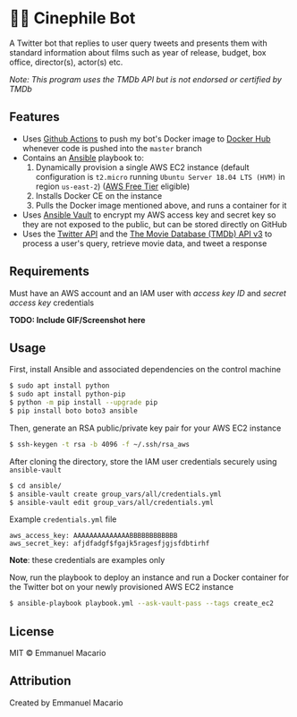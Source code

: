 # 🎥🤖 Cinephile Bot
A Twitter bot that replies to user query tweets and presents them with standard information about films
such as year of release, budget, box office, director(s), actor(s) etc.

*Note: This program uses the TMDb API but is not endorsed or certified by TMDb*

## Features
* Uses [Github Actions](https://github.com/features/actions) to push my bot's Docker image to [Docker Hub](https://hub.docker.com/) whenever code is pushed into the `master` branch
* Contains an [Ansible](https://www.ansible.com/) playbook to:
    1. Dynamically provision a single AWS EC2 instance (default configuration is `t2.micro` running `Ubuntu Server 18.04 LTS (HVM)` in region `us-east-2`) ([AWS Free Tier](https://aws.amazon.com/free/) eligible)
    2. Installs Docker CE on the instance
    3. Pulls the Docker image mentioned above, and runs a container for it
* Uses [Ansible Vault](https://docs.ansible.com/ansible/latest/user_guide/vault.html) to encrypt my AWS access key and secret key so they are not exposed to the public, but can be stored directly on GitHub
* Uses the [Twitter API](https://developer.twitter.com/en/docs/twitter-api) and the [The Movie Database (TMDb) API v3](https://developers.themoviedb.org/3) to process a user's query, retrieve movie data, and tweet a response

## Requirements
Must have an AWS account and an IAM user with *access key ID* and *secret access key* credentials

**TODO: Include GIF/Screenshot here**

## Usage
First, install Ansible and associated dependencies on the control machine
```bash
$ sudo apt install python
$ sudo apt install python-pip
$ python -m pip install --upgrade pip
$ pip install boto boto3 ansible
```

Then, generate an RSA public/private key pair for your AWS EC2 instance
```bash
$ ssh-keygen -t rsa -b 4096 -f ~/.ssh/rsa_aws
```

After cloning the directory, store the IAM user credentials securely using ```ansible-vault```
```bash
$ cd ansible/
$ ansible-vault create group_vars/all/credentials.yml
$ ansible-vault edit group_vars/all/credentials.yml
```
Example ```credentials.yml``` file 
```
aws_access_key: AAAAAAAAAAAAAABBBBBBBBBBBB
aws_secret_key: afjdfadgf$fgajk5ragesfjgjsfdbtirhf
```
**Note**: these credentials are examples only


Now, run the playbook to deploy an instance and run a Docker container for the Twitter
bot on your newly provisioned AWS EC2 instance
```bash
$ ansible-playbook playbook.yml --ask-vault-pass --tags create_ec2
```

## License
MIT © Emmanuel Macario

## Attribution
Created by Emmanuel Macario